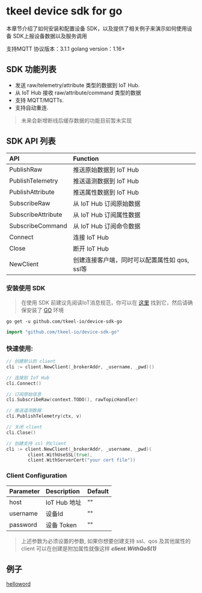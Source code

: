 # tkeel device sdk for go


本章节介绍了如何安装和配置设备 SDK，以及提供了相关例⼦来演示如何使⽤设备 SDK上报设备数据以及服务调⽤


⽀持MQTT 协议版本：3.1.1
golang version：1.16+

## SDK 功能列表


- 发送 raw/telemetry/attribute 类型的数据到 IoT Hub.
- 从 IoT Hub 接收 raw/attribute/command 类型的数据
- 支持 MQTT/MQTTs.
- 支持自动重连.

> 未来会新增断线后缓存数据的功能目前暂未实现

## SDK API 列表


|         API         | Function                                   |
| :------------------ | :----------------------------------------- |
| PublishRaw        | 推送原始数据到 IoT Hub |
| PublishTelemetry | 推送遥测数据到 IoT Hub|
| PublishAttribute  | 推送属性数据到 IoT Hub |
| SubscribeRaw   | 从 IoT Hub 订阅原始数据 |
| SubscribeAttribute   | 从 IoT Hub 订阅属性数据 |
| SubscribeCommand   | 从 IoT Hub 订阅命令数据 |
| Connect      | 连接 IoT Hub    |
| Close      | 断开 IoT Hub |
| NewClient      | 创建连接客户端，同时可以配置属性如 qos, ssl等|

### 安装使用 SDK

> 在使用 SDK 前建议先阅读IoT消息规范，你可以在
[这里](https://docs.tkeel.io/developer_cookbook/iothub/message_spec)
找到它，然后请确保安装了 [GO](https://golang.org/doc/install) 环境

``` shell
go get -u github.com/tkeel-io/device-sdk-go
```

```go
import "github.com/tkeel-io/device-sdk-go"
```

### 快速使用:

```go
// 创建默认的 client
cli := client.NewClient(_brokerAddr, _username, _pwd)()

// 连接到 IoT Hub
cli.Connect()

// 订阅原始信息
cli.SubscribeRaw(context.TODO(), rawTopicHandler)

// 推送遥测数据
cli.PublishTelemetry(ctx, v)

// 关闭 client
cli.Close()
```

```go
// 创建支持 ssl 的client
cli := client.NewClient(_brokerAddr, _username, _pwd)(
        client.WithUseSSL(true),
        client.WithServerCert("your cert file"))

```

### Client Configuration

|         Parameter   | Description        |           Default        |
| :------------------ | :------------------| :----------------------- |
|host |IoT Hub 地址| "" |
|username | 设备Id | "" |
|password | 设备 Token | "" |

> 上述参数为必须设置的参数, 如果你想要创建支持 ssl、qos 及其他属性的 client 可以在创建是附加属性就像这样 **_client.WithQoS(1)_**

## 例子
[helloword](samples/helloword.go)

